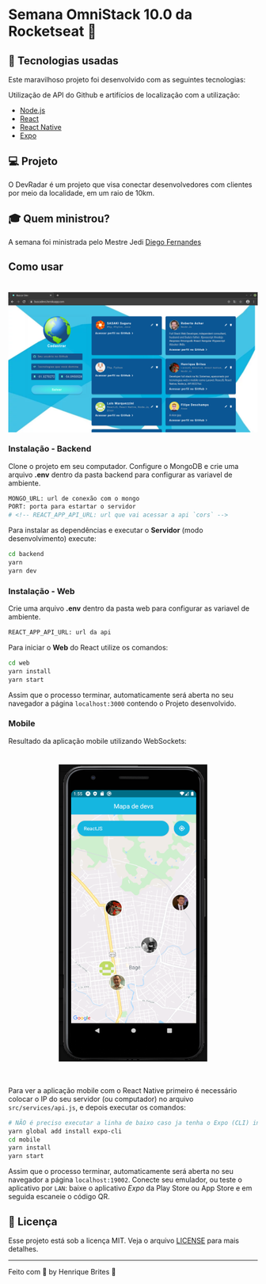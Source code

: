# Semana OmniStack 10.0 da Rocketseat :rocket:

## :rocket: Tecnologias usadas
Este maravilhoso projeto foi desenvolvido com as seguintes tecnologias:

Utilização de API do Github e artifícios de localização com a utilização:
- [Node.js](https://nodejs.org/en/)
- [React](https://reactjs.org)
- [React Native](https://facebook.github.io/react-native/)
- [Expo](https://expo.io/)

## :computer: Projeto

O DevRadar é um projeto que visa conectar desenvolvedores com clientes por meio da localidade, em um raio de 10km.

## :mortar_board: Quem ministrou?

A semana foi ministrada pelo Mestre Jedi [Diego Fernandes](https://github.com/diego3g)

## Como usar

<h1 align="center"><img align="center" alt="Frontend" src=".github/dev-radar-web.png" width="700"></img></h1>

### Instalação - Backend
Clone o projeto em seu computador. Configure o MongoDB e crie uma arquivo **.env** dentro da pasta  backend para configurar as variavel de ambiente.  

```bash
MONGO_URL: url de conexão com o mongo
PORT: porta para estartar o servidor 
# <!-- REACT_APP_API_URL: url que vai acessar a api `cors` -->
```
Para instalar as dependências e executar o **Servidor** (modo desenvolvimento) execute:
```bash
cd backend
yarn
yarn dev
```

### Instalação - Web
 Crie uma arquivo **.env** dentro da pasta web para configurar as variavel de ambiente. 
  
 ```bash
REACT_APP_API_URL: url da api
```
Para iniciar o **Web** do React utilize os comandos:
```bash
cd web
yarn install
yarn start
```
Assim que o processo terminar, automaticamente será aberta no seu navegador a página `localhost:3000` contendo o Projeto desenvolvido.  

### Mobile

Resultado da aplicação mobile utilizando WebSockets:

<h1 align="center"><img align="center" alt="Mobile" src=".github/dev-radar-mobile.png" width="300" height="600"></img></h1>
<br>

Para ver a aplicação mobile com o React Native primeiro é necessário colocar o IP do seu servidor (ou computador) no arquivo `src/services/api.js`, e depois executar os comandos:
```bash
# NÃO é preciso executar a linha de baixo caso ja tenha o Expo (CLI) instalado
yarn global add install expo-cli
cd mobile
yarn install
yarn start
```
Assim que o processo terminar, automaticamente será aberta no seu navegador a página `localhost:19002`. Conecte seu emulador, ou teste o aplicativo por `LAN`: baixe o aplicativo *Expo* da Play Store ou App Store e em seguida escaneie o código QR.

## :memo: Licença

Esse projeto está sob a licença MIT. Veja o arquivo [LICENSE](LICENSE) para mais detalhes.

---

Feito com :purple_heart: by  Henrique Brites :wave:
